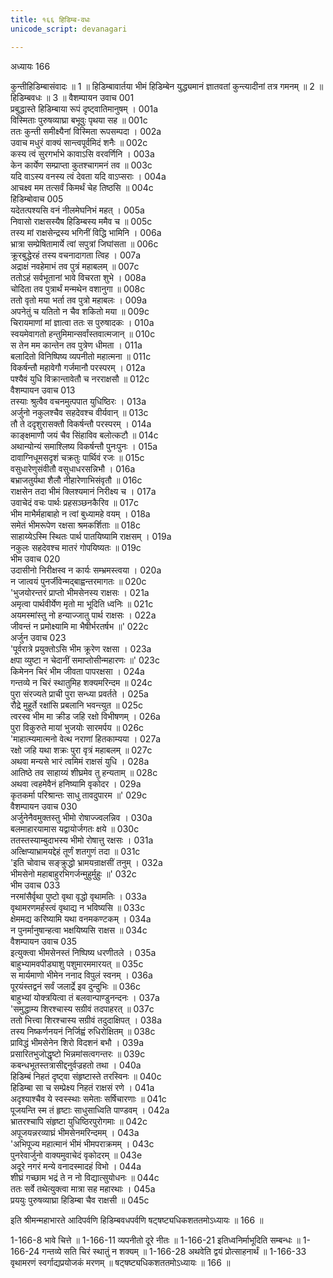 ```yaml
---
title: १६६ हिडिम्ब-वधः
unicode_script: devanagari

---
```



अध्यायः 166

कुन्तीहिडिम्बासंवादः ॥ 1 ॥ हिडिम्बावार्तया भीमं हिडिम्बेन युद्ध्यमानं ज्ञातवतां कुन्त्यादीनां तत्र गमनम् ॥ 2 ॥ हिडिम्बवधः ॥ 3 ॥
वैशम्पायन उवाच 	001  
प्रबुद्धास्ते हिडिम्बाया रूपं दृष्ट्वातिमानुषम् ।	001a  
विस्मिताः पुरुषव्याघ्रा बभूवुः पृथया सह ॥	001c  
ततः कुन्ती समीक्ष्यैनां विस्मिता रूपसम्पदा ।	002a  
उवाच मधुरं वाक्यं सान्त्वपूर्वमिदं शनैः ॥	002c  
कस्य त्वं सुरगर्भाभे कावाऽसि वरवर्णिनि ।	003a  
केन कार्येण सम्प्राप्ता कुतश्चागमनं तव ॥	003c  
यदि वाऽस्य वनस्य त्वं देवता यदि वाऽप्सराः ।	004a  
आचक्ष्व मम तत्सर्वं किमर्थं चेह तिष्ठसि ॥	004c  
हिडिम्बोवाच 	005  
यदेतत्पश्यसि वनं नीलमेघनिभं महत् ।	005a  
निवासो राक्षसस्यैष हिडिम्बस्य ममैव च ॥	005c  
तस्य मां राक्षसेन्द्रस्य भगिनीं विद्धि भामिनि ।	006a  
भ्रात्रा सम्प्रेषितामार्ये त्वां सपुत्रां जिघांसता ॥	006c  
क्रूरबुद्धेरहं तस्य वचनादागता त्विह ।	007a  
अद्राक्षं नवहेमाभं तव पुत्रं महाबलम् ॥	007c  
ततोऽहं सर्वभूतानां भावे विचरता शुभे ।	008a  
चोदिता तव पुत्रार्थं मन्मथेन वशानुगा ॥	008c  
ततो वृतो मया भर्ता तव पुत्रो महाबलः ।	009a  
अपनेतुं च यतितो न चैव शकितो मया ॥	009c  
चिरायमाणां मां ज्ञात्वा ततः स पुरुषादकः ।	010a  
स्वयमेवागतो हन्तुमिमान्सर्वांस्तवात्मजान् ॥	010c  
स तेन मम कान्तेन तव पुत्रेण धीमता ।	011a  
बलादितो विनिष्पिष्य व्यपनीतो महात्मना ॥	011c  
विकर्षन्तौ महावेगौ गर्जमानौ परस्परम् ।	012a  
पश्यैवं युधि विक्रान्तावेतौ च नरराक्षसौ ॥	012c  
वैशम्पायन उवाच 	013  
तस्याः श्रुत्वैव वचनमुत्पपात युधिष्ठिरः ।	013a  
अर्जुनो नकुलश्चैव सहदेवश्च वीर्यवान् ॥	013c  
तौ ते ददृशुरासक्तौ विकर्षन्तौ परस्परम् ।	014a  
काङ्क्षमाणौ जयं चैव सिंहाविव बलोत्कटौ ॥	014c  
अथान्योन्यं समाश्लिष्य विकर्षन्तौ पुनःपुनः ।	015a  
दावाग्निधूमसदृशं चक्रतुः पार्थिवं रजः ॥	015c  
वसुधारेणुसंवीतौ वसुधाधरसन्निभौ ।	016a  
बभ्राजतुर्यथा शैलौ नीहारेणाभिसंवृतौ ॥	016c  
राक्षसेन तदा भीमं क्लिश्यमानं निरीक्ष्य च ।	017a  
उवाचेदं वचः पार्थः प्रहसञ्छनकैरिव ॥	017c  
भीम माभैर्महाबाहो न त्वां बुध्यामहे वयम् ।	018a  
समेतं भीमरूपेण रक्षसा श्रमकर्शिताः ॥	018c  
साहाय्येऽस्मि स्थितः पार्थ पातयिष्यामि राक्षसम् ।	019a  
नकुलः सहदेवश्च मातरं गोपयिष्यतः ॥	019c  
भीम उवाच 	020  
उदासीनो निरीक्षस्व न कार्यः सम्भ्रमस्त्वया ।	020a  
न जात्वयं पुनर्जीवेन्मद्बाह्वन्तरमागतः ॥	020c  
\'भुजयोरन्तरं प्राप्तो भीमसेनस्य राक्षसः ।	021a  
अमृत्वा पार्थवीर्येण मृतो मा भूदिति ध्वनिः ॥	021c  
अयमस्मांस्तु नो हन्याज्जातु पार्थ राक्षसः ।	022a  
जीवन्तं न प्रमोक्ष्यामि मा भैषीर्भरतर्षभ ॥\'	022c  
अर्जुन उवाच 	023  
\'पूर्वरात्रे प्रयुक्तोऽसि भीम क्रूरेण रक्षसा ।	023a  
क्षपा व्युष्टा न चेदानीं समाप्तोसीन्महारणः ॥\'	023c  
किमेनन चिरं भीम जीवता पापरक्षसा ।	024a  
गन्तव्ये न चिरं स्थातुमिह शक्यमरिन्दम ॥	024c  
पुरा संरज्यते प्राची पुरा सन्ध्या प्रवर्तते ।	025a  
रौद्रे मुहूर्ते रक्षांसि प्रबलानि भवन्त्युत ॥	025c  
त्वरस्व भीम मा क्रीड जहि रक्षो विभीषणम् ।	026a  
पुरा विकुरुते मायां भुजयोः सारमर्पय ॥	026c  
\'माहात्म्यमात्मनो वेत्थ नराणां हितकाम्यया ।	027a  
रक्षो जहि यथा शक्रः पुरा वृत्रं महाबलम् ॥	027c  
अथवा मन्यसे भारं त्वमिमं राक्षसं युधि ।	028a  
आतिष्ठे तव साहाय्यं शीघ्रमेव तु हन्यताम् ॥	028c  
अथवा त्वहमेवैनं हनिष्यामि वृकोदर ।	029a  
कृतकर्मा परिश्रान्तः साधु तावदुपारम ॥\'	029c  
वैशम्पायन उवाच 	030  
अर्जुनेनैवमुक्तस्तु भीमो रोषाज्ज्वलन्निव ।	030a  
बलमाहारयामास यद्वायोर्जगतः क्षये ॥	030c  
ततस्तस्याम्बुदाभस्य भीमो रोषात्तु रक्षसः ।	031a  
अत्क्षिप्याभ्रामयद्देहं तूर्णं शतगुणं तदा ॥	031c  
\'इति चोवाच सङ्क्रुद्धो भ्रामयन्राक्षसीं तनुम् ।	032a  
भीमसेनो महाबाहुरभिगर्जन्मुहुर्मुहुः ॥\'	032c  
भीम उवाच 	033  
नरमांसैर्वृथा पुष्टो वृथा वृद्धो वृथामतिः ।	033a  
वृथामरणमर्हस्त्वं वृथाद्य न भविष्यसि ॥	033c  
क्षेममद्य करिष्यामि यथा वनमकण्टकम् ।	034a  
न पुनर्मानुषान्हत्वा भक्षयिष्यसि राक्षस ॥	034c  
वैशम्पायन उवाच 	035  
इत्युक्त्वा भीमसेनस्तं निष्पिष्य धरणीतले ।	035a  
बाहुभ्यामवपीड्याशु पशुमारममारयत् ॥	035c  
स मार्यमाणो भीमेन ननाद विपुलं स्वनम् ।	036a  
पूरयंस्तद्वनं सर्वं जलार्द्रे इव दुन्दुभिः ॥	036c  
बाहुभ्यां योक्त्रयित्वा तं बलवान्पाण्डुनन्दनः ।	037a  
\'समुद्धाम्य शिरश्चास्य सग्रीवं तदपाहरत् ॥	037c  
ततो भित्त्वा शिरश्चास्य सग्रीवं तदुदाक्षिपत् ।	038a  
तस्य निष्कर्णनयनं निर्जिह्वं रुधिरोक्षितम् ॥	038c  
प्राविद्धं भीमसेनेन शिरो विदशनं बभौ ।	039a  
प्रसारितभुजोद्धृष्टो भिन्नमांसत्वगन्तरः ॥	039c  
कबन्धभूतस्तत्रासीद्दनुर्वज्रहतो तथा ।	040a  
हिडिम्बं निहतं दृष्ट्वा संहृष्टास्ते तरस्विनः ॥	040c  
हिडिम्बा सा च सम्प्रेक्ष्य निहतं राक्षसं रणे ।	041a  
अदृश्याश्चैव ये स्वस्स्थाः समेताः सर्षिचारणाः ॥	041c  
पूजयन्ति स्म तं हृष्टाः साधुसाध्विति पाण्डवम् ।	042a  
भ्रातरश्चापि संहृष्टा युधिष्ठिरपुरोगमाः ॥	042c  
अपूजयन्नरव्याघ्रं भीमसेनमरिन्दमम् ।	043a  
\'अभिपूज्य महात्मानं भीमं भीमपराक्रमम् ।	043c  
पुनरेवार्जुनो वाक्यमुवाचेदं वृकोदरम् ॥	043e  
अदूरे नगरं मन्ये वनादस्मादहं विभो ।	044a  
शीघ्रं गच्छाम भद्रं ते न नो विद्यात्सुयोधनः ॥	044c  
ततः सर्वे तथेत्युक्त्वा मात्रा सह महारथाः ।	045a  
प्रययुः पुरुषव्याघ्रा हिडिम्बा चैव राक्षसी ॥ 	045c  

इति श्रीमन्महाभारते आदिपर्वणि हिडिम्बवधपर्वणि षट्षष्ट्यधिकशततमोऽध्यायः ॥ 166 ॥

1-166-8 भावे चित्ते ॥ 1-166-11 व्यपनीतो दूरे नीतः ॥ 1-166-21 इतिध्वनिर्माभूदिति सम्बन्धः ॥ 1-166-24 गन्तव्ये सति चिरं स्थातुं न शक्यम् ॥ 1-166-28 अथवेति द्वयं प्रोत्साहनार्थं ॥ 1-166-33 वृथामरणं स्वर्गाद्यप्रयोजकं मरणम् ॥ षट्षष्ट्यधिकशततमोऽध्यायः ॥ 166 ॥